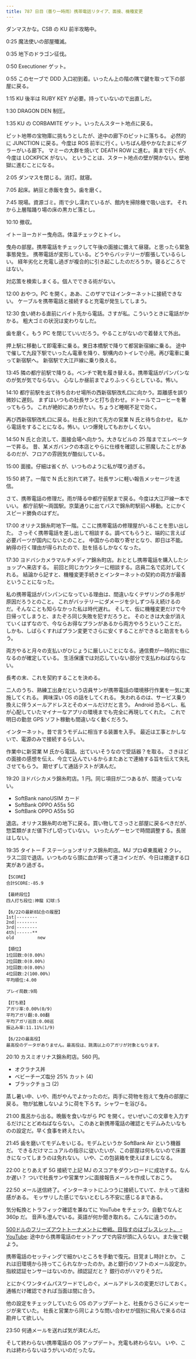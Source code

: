 ```yaml
---
title: 787 日目（曇り一時雨）携帯電話リタイア、面接、機種変更
---
```


ダンマスかな。CSB の KU 前半攻略中。

0:25 魔法使いの部屋殲滅。

0:35 地下のドラゴン征伐。

0:50 Executioner ゲット。

0:55 このセーブで DDD 入口初到着。いったん上の階の隅で鍵を取って下の部屋に戻る。

1:15 KU 後半は RUBY KEY が必要。持っていないので出直しだ。

1:30 DRAGON DEN 制圧。

1:35 KU の CORBAMITE ゲット。いったんスタート地点に戻る。

ピット地帯の宝物庫に挑もうとしたが、途中の廊下のピットに落ちる。
必然的に JUNCTION に戻る。今度は ROS 前半に行く。いちばん穏やかなたまにギグラーがいる廊下。
マミーの大群を焼いて DEATH ROW に進む。奥まで行くが、今度は LOCKPICK がない。
ということは、スタート地点の壁が開かない。壁地獄に進むことになる。

2:05 ダンマスを閉じる。消灯。就寝。

7:05 起床。納豆と赤飯を食う。歯を磨く。

7:45 現場。資源ゴミ。雨で少し濡れているが、館内を掃除機で吸い出す。
それから上層階踊り場の床の黒カビ落とし。

10:10 撤収。

イトーヨーカドー曳舟店。体温チェックとトイレ。

曳舟の部屋。携帯電話をチェックして午後の面接に備えて昼寝。と思ったら緊急事態発生。
携帯電話が変形している。どうやらバッテリーが膨張しているらしい。
経年劣化と充電し過ぎが複合的に引き起こしたのだろうか。寝るどころではない。

対応策を検索しまくる。個人でできる術がない。

12:00 おやつ。PC を開く。ああ、このザマではインターネットに接続できない。
ケーブルを携帯電話と接続すると充電が発生してしまう。

12:30 食い終わる直前にバイト先から電話。さすが私。こういうときに電話がかかる。
粗大ゴミの状況は変わりなしだ。

歯を磨く。もう PC を閉じていいだろう。やることがないので着替えて外出。

押上駅に移動して即電車に乗る。東日本橋駅で降りて都営新宿線に乗る。
途中で催して九段下駅でいったん電車を降り、駅構内のトイレで小用。再び電車に乗って新宿駅へ。
新宿駅で大江戸線に乗り換える。

13:45 隣の都庁前駅で降りる。ベンチで靴を履き替える。携帯電話がパンパンなのが気が気でならない。
心なしか昼前までよりふっくらとしている。怖い。

14:10 都庁前駅を出て待ち合わせ場所の西新宿駅改札口に向かう。距離感を誤り微妙に遅刻。
まずはいつもの社長サンと打ち合わせ。ドトールでコーヒーを奢ってもらう。
これが絶妙にありがたい。ちょうど睡眠不足で効く。

再び西新宿駅改札口に戻る。社長と別れて先方の営業 N 氏と待ち合わせ。
私から電話をすることになる。怖い。いつ爆発してもおかしくない。

14:50 N 氏と合流して、面接会場へ向かう。大きなビルの 25 階までエレベーターで昇る。
昔、某メガバンクの本店とやらに仕様を確認しに邪魔したことがあるのだが、フロアの雰囲気が酷似している。

15:00 面接。仔細は省くが、いつものように私が喋り過ぎる。

15:50 終了。一階で N 氏と別れて終了。社長サンに軽い報告メッセージを送信。

さて、携帯電話の修理だ。雨が降る中都庁前駅まで戻る。今度は大江戸線一本でいい。
都庁前駅～両国駅。京葉通りに出てバスで錦糸町駅前へ移動。とにかくスピード勝負のはずだ。

17:00 オリナス錦糸町地下一階。ここに携帯電話の修理屋がいることを思い出した。
さっそく携帯電話を差し出して相談する。調べてもらうと、端的に言えば必要パーツが国内にないとのこと。
中国からの取り寄せとなり、即日は不能。納得の行く理由が得られたので、肚を括るしかなくなった。

17:30 ヨドバシカメラマルチメディア錦糸町店。おととし携帯電話を購入したショップへ来店する。
前回と同じカウンターに相談する。店員二名で応対してくれる。
結論から記すと、機種変更手続きとインターネットの契約の両方が最善ということになった。

私の携帯電話がパンパンになっている理由は、間違いなくテザリングの多用が原因だろうとのこと。
これがバッテリーにダメージを少しずつ与え続けるのだ。そんなことも知らなかった私は時代遅れ。
そして、仮に機種変更だけで今日帰ってしまうと、またぞろ同じ失敗を犯すだろうと。
そのときは大金が消えていくはずなので、今ならお得なプランがあるから両方やろうということだ。
しかも、しばらくすればプラン変更でさらに安くすることができると助言をもらう。

両方やると月々の支払いがひじょうに厳しいことになる。通信費が一時的に倍になるのが確定している。
生活保護では対応していない部分で支払わねばならない。

長考の末、これを契約することを決める。

二人のうち、熟練工出身だという店員サンが携帯電話の環境移行作業を一気に実施してくれる。
興味深い OS の話をしてくれる。
失われるのは、サービス乗り換えに伴うメールアドレスとそのメールだけだと言う。
Android 恐るべし、私が心配していたマイナーなアプリの環境までも完全に再現してくれた。
これで明日の勤怠 GPS ソフト稼動も間違いなく動くだろう。

インターネット。昔で言うモデムに相当する装置を入手。
最近は工事とかしないで、電源のみで接続するらしい。

作業中に新営業 M 氏から電話。出ていいそうなので受話器？を取る。
さきほどの面接の感想を伝え、今立て込んでいるからまたあとで連絡する旨を伝えて失礼させてもらう。
期せずして通話テストが済んだ。

19:20 ヨドバシカメラ錦糸町店。1 円。同じ項目が二つあるが、間違っていない。

* SoftBank nanoUSIM カード
* SoftBank OPPO A55s 5G
* SoftBank OPPO A55s 5G

退店。オリナス錦糸町の地下に戻る。買い物してさっさと部屋に戻るべきだが、惣菜類がまだ値下げし切っていない。
いったんゲーセンで時間調整する。長居はしない。

19:35 タイトー F ステーションオリナス錦糸町店。MJ プロ卓東風戦 2 クレ。
ラス二回で退店。いつものなら頭に血が昇って連コインだが、今日は撤退する口実があり過ぎる。

```text
【SCORE】
合計SCORE:-85.9

【最終段位】
四人打ち段位:神龍 幻球:5

【6/22の最新8試合の履歴】
1st|--------
2nd|--------
3rd|--------
4th|------**
old         new

【順位】
1位回数:0(0.00%)
2位回数:0(0.00%)
3位回数:0(0.00%)
4位回数:2(100.00%)
平均順位:4.00

プレイ局数:9局

【打ち筋】
アガリ率:0.00%(0/9)
平均アガリ翻:0.00翻
平均アガリ巡目:0.00巡
振込み率:11.11%(1/9)

【6/22の最高役】
最高役のデータがありません。最高役は、跳満以上のアガリが対象となります。
```

20:10 カスミオリナス錦糸町店。560 円。

* オクラナス丼
* ベビーチーズ塩分 25% カット (4)
* ブラックチョコ (2)

蒸し暑い中、いや、雨がやんでよかったのだ。両手に荷物を抱えて曳舟の部屋に戻る。
物が拡散しないように荷を下ろす。シャワーを浴びる。

21:00 風呂から出る。晩飯を食いながら PC を開く。せいぜいこの文章を入力するだけにとどめねばならない。
このあと新携帯電話の確認とモデムみたいなものの設定だ。早く食事を終えたい。

21:45 歯を磨いてモデムをいじる。モデムというか SoftBank Air という機器だ。
できるだけマニュアルの指示に従いたいが、この部屋は何もないので床置きになってしまうのは免れない。
いや、この包装箱を使えばましになる。

22:00 とりあえず 5G 接続で上記 MJ のスコアをダウンロードに成功する。なんか遅い？
ついで社長サンや営業サンに面接報告メールを作成しておこう。

22:50 メール送信終了。インターネットにふつうに接続していて、かえって違和感がある。
モッサリした感じでないとむしろ不安に感じるまである。

気分転換とトラフィック確認を兼ねてに YouTube をチェック。自動でなんと 360p だ。
音声も澄んでいる。英語が何か聞き取れる。こんなに違うのか。

[500ドルのフリーズアウトトーナメントに参戦。目指すのはブレスレット。 - YouTube](https://www.youtube.com/watch?v=9dOTsmWZw4k):
途中から携帯電話のセットアップで内容が頭に入らない。また後で観よう。

携帯電話のセッティングで細かいところを手動で復元。目覚まし時計とか。
これは旧環境から持ってこられなかったのか。あと銀行のソフトのメール設定か。
指紋認証センサーはないのか。顔認証だと？ 銀行のがハマりそうだ。

とにかくワンタイムパスワードでしのぐ。メールアドレスの変更だけしておく。
通帳だけ確認できれば当面は間に合う。

他の設定をチェックしていたら OS のアップデートと、社長からさらにメッセージが来ていた。
社長と営業から同じような問い合わせが個別に飛んで来るのは勘弁して欲しい。

23:50 何通メールを送れば気が済むんだ。

そして終わらない携帯電話の OS アップデート。充電も終わらない。
いや、これは終わらないほうがいいのだったな。
